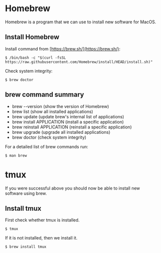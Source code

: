 
# Homebrew
Homebrew is a program that we can use to install new software for MacOS.

## Install Homebrew
Install command from [https://brew.sh/](https://brew.sh/):
```
$ /bin/bash -c "$(curl -fsSL https://raw.githubusercontent.com/Homebrew/install/HEAD/install.sh)"
```

Check system integrity:
```
$ brew doctor
```

## brew command summary
- brew --version (show the version of Homebrew)
- brew list (show all installed applications)
- brew update (update brew's internal list of applications)
- brew install APPLICATION (install a specific application)
- brew reinstall APPLICATION (reinstall a specific application)
- brew upgrade (upgrade all installed applications)
- brew doctor (check system integrity)

For a detailed list of brew commands run:
```
$ man brew
```

# tmux
If you were successful above you should now be able to install new software using brew.

## Install tmux
First check whether tmux is installed.
```
$ tmux
```

If it is not installed, then we install it.
```
$ brew install tmux
```


